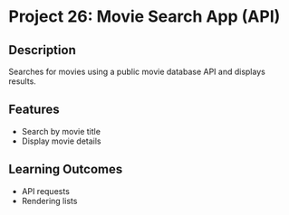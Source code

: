 # Project 26: Movie Search App (API)

## Description
Searches for movies using a public movie database API and displays results.

## Features
- Search by movie title
- Display movie details

## Learning Outcomes
- API requests
- Rendering lists

